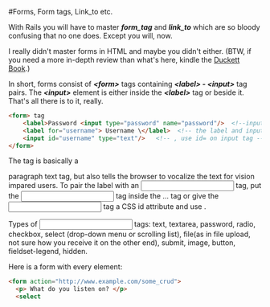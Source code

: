 #Forms, Form tags, Link_to etc.

With Rails you will have to master ***form_tag*** and ***link_to*** which are so bloody confusing that no one does. Except you will, now.

I really didn't master forms in HTML and maybe you didn't either.  (BTW, if you need a more in-depth review than what's here, kindle the [Duckett Book](http://www.htmlandcssbook.com).)  

In short, forms consist of ***\<form\>*** tags containing ***\<label\> - \<input\>*** tag pairs. The ***\<input\>*** element is either inside the ***\<label\>*** tag or beside it.  That's all there is to it, really.

```html
<form> tag
    <label>Password <input type="password" name="password"/>  <!--input tag inside lable tag -->
    <label for="username"> Username \</label>  <!-- the label and input tag are separated-->
    <input id="username" type="text"/>   <!-- , use id= on input tag -->
</form>
```
The <label> tag is basically a <p> paragraph text tag,  but also tells the browser to vocalize the text for vision impared users.  To pair the label with an <input> tag,  put the <input> tag inside the <label>...</label> tag or give the <input> tag a CSS id attribute and use <label for="some_id_name">. 

Types of <input> tags: text, textarea, password, radio, checkbox, select (drop-down menu or scrolling list), file(as in file upload, not sure how you receive it on the other end), submit, image, button, fieldset-legend, hidden.  

Here is a form with every element:

```html
<form action="http://www.example.com/some_crud">
  <p> What do you listen on? </p>
  <select
  
